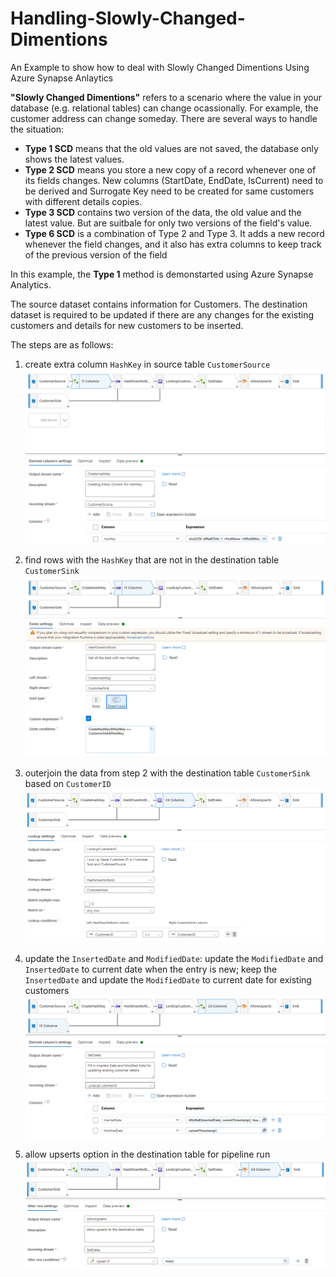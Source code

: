 # Handling-Slowly-Changed-Dimentions
An Example to show how to deal with Slowly Changed Dimentions Using Azure Synapse Anlaytics

**"Slowly Changed Dimentions"** refers to a scenario where the value in your database (e.g. relational tables) can change ocassionally. For example, the customer address can change someday. There are several ways to handle the situation:

- **Type 1 SCD** means that the old values are not saved, the database only shows the latest values.
- **Type 2 SCD** means you store a new copy of a record whenever one of its fields changes. New columns (StartDate, EndDate, IsCurrent) need to be derived and Surrogate Key need to be created for same customers with different details copies.
- **Type 3 SCD** contains two version of the data, the old value and the latest value. But are suitbale for only two versions of the field's value.
- **Type 6 SCD** is a combination of Type 2 and Type 3. It adds a new record whenever the field changes, and it also has extra columns to keep track of the previous version of the field

In this example, the **Type 1** method is demonstarted using Azure Synapse Analytics.

The source dataset contains information for Customers. The destination dataset is required to be updated if there are any changes for the existing customers and details for new customers to be inserted.

The steps are as follows:
1. create extra column `HashKey` in source table `CustomerSource`
![step1](https://github.com/IrisWangAU/Azure_HandlingSCD/blob/main/STEP1_Create_HashKey.PNG)


2. find rows with the `HashKey` that are not in the destination table `CustomerSink`
![step2](https://github.com/IrisWangAU/Azure_HandlingSCD/blob/main/STEP2_EntriesWithNewHKEY.PNG)


3. outerjoin the data from step 2 with the destination table `CustomerSink` based on `CustomerID`
![step3](https://github.com/IrisWangAU/Azure_HandlingSCD/blob/main/STEP3_JoinTableForAllCols.PNG)


4. update the `InsertedDate` and `ModifiedDate`: update the `ModifiedDate` and `InsertedDate` to current date when the entry is new; keep the `InsertedDate` and update the  `ModifiedDate` to current date for existing customers
![step4](https://github.com/IrisWangAU/Azure_HandlingSCD/blob/main/STEP4_FillDates.PNG)


5. allow upserts option in the destination table for pipeline run
![step5](https://github.com/IrisWangAU/Azure_HandlingSCD/blob/main/STEP5_AllowUPserts.PNG)


